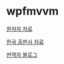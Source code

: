 # wpfmvvm

[원저자 자료](https://bitbucket.org/epobb/learnwpfexercises/src/master/)

[한국 출판사 자료](http://www.acornpub.co.kr/book/learn-wpf-mvvm)

[번역자 블로그](https://blog.naver.com/goldrushing)
